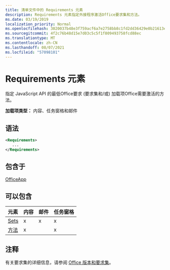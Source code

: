 ```yaml
---
title: 清单文件中的 Requirements 元素
description: Requirements 元素指定外接程序激活Office要求集和方法。
ms.date: 03/19/2019
localization_priority: Normal
ms.openlocfilehash: 3020037b48e3f759acf6a7e2758bb8c1fd2dd36429e0b21613e22fca33cacc1a
ms.sourcegitcommit: 4f2c76b48d15e7d03c5c5f1f809493758fcd88ec
ms.translationtype: MT
ms.contentlocale: zh-CN
ms.lasthandoff: 08/07/2021
ms.locfileid: "57098101"
---
```

# <a name="requirements-element"></a>Requirements 元素

指定 JavaScript API 的最低Office要求 (要求集和/或) [](../../develop/office-versions-and-requirement-sets.md#specify-office-applications-and-requirement-sets)加载项Office需要激活的方法。

**加载项类型：** 内容、任务窗格和邮件

## <a name="syntax"></a>语法

```XML
<Requirements>
   ...
</Requirements>
```

## <a name="contained-in"></a>包含于

[OfficeApp](officeapp.md)

## <a name="can-contain"></a>可以包含

|元素|内容|邮件|任务窗格|
|:-----|:-----|:-----|:-----|
|[Sets](sets.md)|x|x|x|
|[方法](methods.md)|x||x|

## <a name="remarks"></a>注释

有关要求集的详细信息，请参阅 [Office 版本和要求集](../../develop/office-versions-and-requirement-sets.md)。
